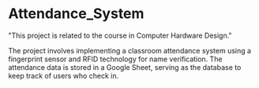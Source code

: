 # Attendance_System
"This project is related to the course in Computer Hardware Design." 

The project involves implementing a classroom attendance system using a fingerprint sensor and RFID technology for name verification. The attendance data is stored in a Google Sheet, serving as the database to keep track of users who check in.
